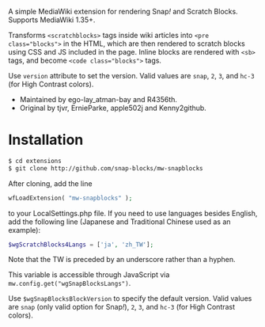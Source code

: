 A simple MediaWiki extension for rendering Snap<i>!</i> and Scratch Blocks. Supports MediaWiki 1.35+.

Transforms `<scratchblocks>` tags inside wiki articles into `<pre class="blocks">` in the HTML, which are then rendered to scratch blocks using CSS and JS included in the page. Inline blocks are rendered with `<sb>` tags, and become `<code class="blocks">` tags.

Use `version` attribute to set the version. Valid values are `snap`, `2`, `3`, and `hc-3` (for High Contrast colors).

- Maintained by ego-lay_atman-bay and R4356th.
- Original by tjvr, ErnieParke, apple502j and Kenny2github.

# Installation

```bash
$ cd extensions
$ git clone http://github.com/snap-blocks/mw-snapblocks
```
After cloning, add the line
```php
wfLoadExtension( "mw-snapblocks" );
```
to your LocalSettings.php file. If you need to use languages besides English, add the following line (Japanese and Traditional Chinese used as an example):
```php
$wgScratchBlocks4Langs = ['ja', 'zh_TW'];
```
Note that the TW is preceded by an underscore rather than a hyphen.

This variable is accessible through JavaScript via `mw.config.get("wgSnapBlocksLangs")`.

Use `$wgSnapBlocksBlockVersion` to specify the default version. Valid values are `snap` (only valid option for Snap<i>!</i>), `2`, `3`, and `hc-3` (for High Contrast colors).
